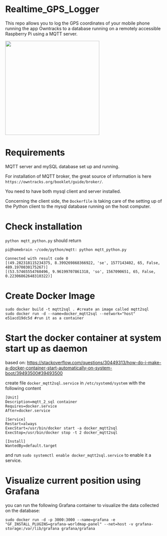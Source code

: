 # Realtime_GPS_Logger

This repo allows you to log the GPS coordinates of your mobile phone running the app Owntracks to a database running on a remotely accessible Raspberry Pi using a MQTT server. 

<img src="https://github.com/selimonat/Realtime_GPS_Logger/img/cover.jpg" height="300">

# Requirements

MQTT server and mySQL database set up and running.

For installation of MQTT broker, the great source of information is here `https://owntracks.org/booklet/guide/broker/`.

You need to have both mysql client and server installed.

Concerning the client side, the `Dockerfile` is taking care of the setting up of the Python client to the mysql database running on the host computer. 

# Check installation
`python mqtt_python.py` should return

```
pi@homebrain ~/code/python/mqtt: python mqtt_python.py        

Connected with result code 0
[(49.282318115234375, 8.399269868366922, 'se', 1577143402, 65, False, 489.1970030175267)]
[(53.57465554760496, 9.96199707861318, 'so', 1567090651, 65, False, 0.22306862648310322)]
```

# Create Docker Image

```
sudo docker build -t mqtt2sql . #create an image called mqtt2sql
sudo docker run -d --name=docker_mqtt2sql --network="host" e51acd19dc5d #run it as a container
```

# Start the docker container at system start up as daemon

based on:
https://stackoverflow.com/questions/30449313/how-do-i-make-a-docker-container-start-automatically-on-system-boot/39493500#39493500

create file `docker_mqtt2sql.service` in `/etc/systemd/system` with the following content 

```
[Unit]
Description=mqtt_2_sql container
Requires=docker.service
After=docker.service

[Service]
Restart=always
ExecStart=/usr/bin/docker start -a docker_mqtt2sql
ExecStop=/usr/bin/docker stop -t 2 docker_mqtt2sql

[Install]
WantedBy=default.target
```

and run `sudo systemctl enable docker_mqtt2sql.service` to enable it a service.

# Visualize current position using Grafana

you can run the following Grafana container to visualize the data collected on the database:

`sudo docker run -d -p 3000:3000 --name=grafana -e "GF_INSTALL_PLUGINS=grafana-worldmap-panel" --net=host -v grafana-storage:/var/lib/grafana grafana/grafana`
